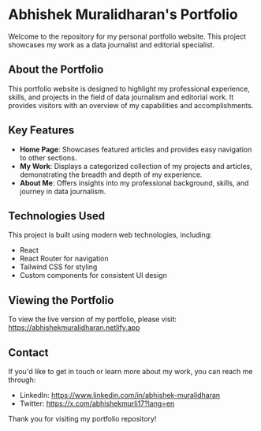 # Abhishek Muralidharan's Portfolio

Welcome to the repository for my personal portfolio website. This project showcases my work as a data journalist and editorial specialist.

## About the Portfolio

This portfolio website is designed to highlight my professional experience, skills, and projects in the field of data journalism and editorial work. It provides visitors with an overview of my capabilities and accomplishments.

## Key Features

- **Home Page**: Showcases featured articles and provides easy navigation to other sections.
- **My Work**: Displays a categorized collection of my projects and articles, demonstrating the breadth and depth of my experience.
- **About Me**: Offers insights into my professional background, skills, and journey in data journalism.

## Technologies Used

This project is built using modern web technologies, including:

- React
- React Router for navigation
- Tailwind CSS for styling
- Custom components for consistent UI design

## Viewing the Portfolio

To view the live version of my portfolio, please visit: https://abhishekmuralidharan.netlify.app

## Contact

If you'd like to get in touch or learn more about my work, you can reach me through:

- LinkedIn: https://www.linkedin.com/in/abhishek-muralidharan
- Twitter: https://x.com/abhishekmurli17?lang=en

Thank you for visiting my portfolio repository!
